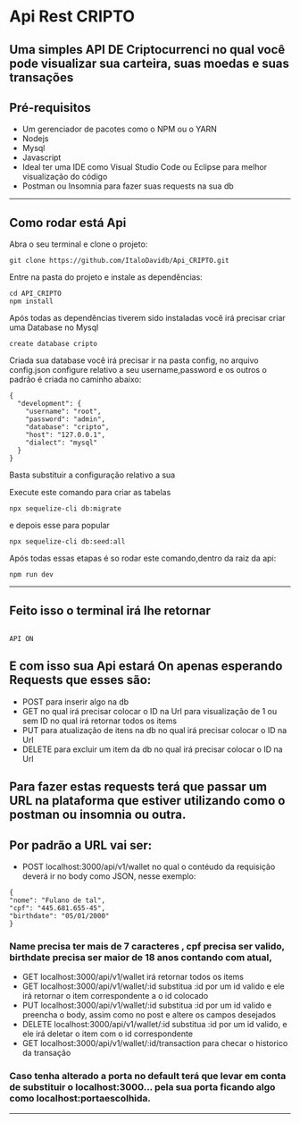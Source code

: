 # Api Rest CRIPTO
## Uma simples API DE Criptocurrenci no qual você pode visualizar sua carteira, suas moedas e suas transações

## Pré-requisitos
- Um gerenciador de pacotes como o NPM ou o YARN
- Nodejs
- Mysql
- Javascript
- Ideal ter uma IDE como Visual Studio Code ou Eclipse para melhor visualização do código
- Postman ou Insomnia para fazer suas requests na sua db
---
## Como rodar está Api
Abra o seu terminal e clone o projeto:
```
git clone https://github.com/ItaloDavidb/Api_CRIPTO.git
```
Entre na pasta do projeto e instale as dependências:
```
cd API_CRIPTO
npm install
```
Após todas as dependências tiverem sido instaladas você irá precisar criar uma Database no Mysql
```
create database cripto
```
Criada sua database você irá precisar ir na pasta config, no arquivo config.json configure relativo a seu username,password e os outros
o padrão é criada no caminho abaixo:
```
{
  "development": {
    "username": "root",
    "password": "admin",
    "database": "cripto",
    "host": "127.0.0.1",
    "dialect": "mysql"
  }
}
```
Basta substituir a configuração relativo a sua

Execute este comando para criar as tabelas
```
npx sequelize-cli db:migrate
```
e depois esse para popular
```
npx sequelize-cli db:seed:all
```

Após todas essas etapas é so rodar este comando,dentro da raiz da api:
```
npm run dev 
```
---
## Feito isso o terminal irá lhe retornar 
```

API ON

```
## E com isso sua Api estará On apenas esperando Requests que esses são:
- POST para inserir algo na db
- GET  no qual irá precisar colocar o ID na Url para visualização de 1 ou sem ID no qual irá retornar todos os items
- PUT para atualização de itens na db no qual irá precisar colocar o ID na Url
- DELETE para excluir um item da db no qual irá precisar colocar o ID na Url
## Para fazer estas requests terá que passar um URL na plataforma que estiver utilizando como o postman ou insomnia ou outra.
## Por padrão a URL vai ser:
- POST localhost:3000/api/v1/wallet no qual o contéudo da requisição deverá ir no body como JSON, nesse exemplo:
```
{
"nome": "Fulano de tal",
"cpf": "445.681.655-45",
"birthdate": "05/01/2000"
}
```
### Name precisa ter mais de 7 caracteres , cpf precisa ser valido, birthdate precisa ser maior de 18 anos contando com atual, 

- GET localhost:3000/api/v1/wallet irá retornar todos os items
- GET localhost:3000/api/v1/wallet/:id  substitua :id por um id valido e ele irá retornar o item correspondente a o id colocado
- PUT localhost:3000/api/v1/wallet/:id substitua :id por um id valido e preencha o body, assim como no post e altere os campos desejados
- DELETE localhost:3000/api/v1/wallet/:id substitua :id por um id valido, e ele irá deletar o item com o id correspondente
- GET localhost:3000/api/v1/wallet/:id/transaction para checar o historico da transação
### Caso tenha alterado a porta no default terá que levar em conta de substituir o localhost:3000... pela sua porta ficando algo como localhost:portaescolhida.
---
